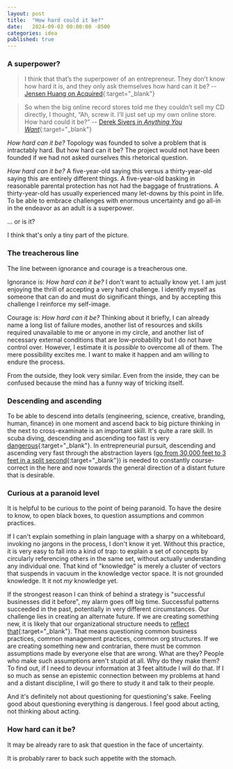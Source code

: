 ```yaml
---
layout: post
title:  "How hard could it be?"
date:   2024-09-03 00:00:00 -0500
categories: idea
published: true
---
```


### A superpower?
> I think that that’s the superpower of an entrepreneur. They don’t know how hard it is, and they only ask themselves how hard can it be? -- [Jensen Huang on Acquired](https://www.acquired.fm/episodes/jensen-huang){:target="_blank"}

> So when the big online record stores told me they couldn’t sell my CD directly, I thought, “Ah, screw it. I’ll just set up my own online store. How hard could it be?” -- [Derek Sivers in *Anything You Want*](https://sive.rs/ayw3){:target="_blank"}

*How hard can it be?* Topology was founded to solve a problem that is intractably hard. But how hard can it be? The project would not have been founded if we had not asked ourselves this rhetorical question.

*How hard can it be?* A five-year-old saying this versus a thirty-year-old saying this are entirely different things. A five-year-old basking in reasonable parental protection has not had the baggage of frustrations. A thirty-year-old has usually experienced many let-downs by this point in life. To be able to embrace challenges with enormous uncertainty and go all-in in the endeavor as an adult is a superpower.

... or is it?

I think that's only a tiny part of the picture.

### The treacherous line
The line between ignorance and courage is a treacherous one.

Ignorance is: *How hard can it be?* I don't want to actually know yet. I am just enjoying the thrill of accepting a very hard challenge. I identify myself as someone that can do and must do significant things, and by accepting this challenge I reinforce my self-image.

Courage is: *How hard can it be?* Thinking about it briefly, I can already name a long list of failure modes, another list of resources and skills required unavailable to me or anyone in my circle, and another list of necessary external conditions that are low-probability but I do not have control over. However, I estimate it is *possible* to overcome all of them. The mere possibility excites me. I want to make it happen and am willing to endure the process.

From the outside, they look very similar. Even from the inside, they can be confused because the mind has a funny way of tricking itself.

### Descending and ascending
To be able to descend into details (engineering, science, creative, branding, human, finance) in one moment and ascend back to big picture thinking in the next to cross-examinate is an important skill. It's quite a rare skill. In scuba diving, descending and ascending too fast is very [dangerous](https://en.wikipedia.org/wiki/Diving_disorders#Barotrauma){:target="_blank"}. In entrepreneurial pursuit, descending and ascending very fast through the abstraction layers ([go from 30,000 feet to 3 feet in a split second](https://x.com/DanRose999/status/1362237402262040576){:target="_blank"}) is needed to constantly course-correct in the here and now towards the general direction of a distant future that is desirable.

### Curious at a paranoid level
It is helpful to be curious to the point of being paranoid. To have the desire to know, to open black boxes, to question assumptions and common practices.

If I can't explain something in plain language with a sharpy on a whiteboard, invoking no jargons in the process, I don't know it yet. Without this practice, it is very easy to fall into a kind of trap: to explain a set of concepts by circularly referencing others in the same set, without actually understanding any individual one. That kind of "knowledge" is merely a cluster of vectors that suspends in vacuum in the knowledge vector space. It is not grounded knowledge. It it not *my* knowledge yet.

If the strongest reason I can think of behind a strategy is "successful businesses did it before", my alarm goes off big time. Successful patterns succeeded in the past, potentially in very different circumstances. Our challenge lies in creating an alternate future. If we are creating something new, it is likely that our organizational structure needs to [reflect that](https://en.wikipedia.org/wiki/Conway%27s_law){:target="_blank"}. That means questioning common business practices, common management practices, common org structures. If we are creating something new and contrarian, there must be common assumptions made by everyone else that are wrong. What are they? People who make such assumptions aren't stupid at all. Why do they make them? To find out, if I need to devour information at 3 feet altitude I will do that. If I so much as sense an epistemic connection between my problems at hand and a distant discipline, I will go there to study it and talk to their people.

And it's definitely not about questioning for questioning's sake. Feeling good about questioning everything is dangerous. I feel good about acting, not thinking about acting.

### How hard can it be?
It may be already rare to ask that question in the face of uncertainty.

It is probably rarer to back such appetite with the stomach.
